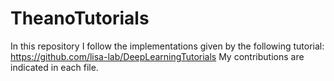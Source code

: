 # TheanoTutorials

In this repository I follow the implementations given by the following tutorial: https://github.com/lisa-lab/DeepLearningTutorials
My contributions are indicated in each file.
